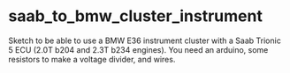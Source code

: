 # saab_to_bmw_cluster_instrument
Sketch to be able to use a BMW E36 instrument cluster with a Saab Trionic 5 ECU (2.0T b204 and 2.3T b234 engines). You need an arduino, some resistors to make a voltage divider, and wires.
